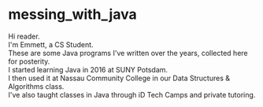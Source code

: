 # messing_with_java
Hi reader.<br>
I'm Emmett, a CS Student.<br>
These are some Java programs I've written over the years, collected here for posterity.<br>
I started learning Java in 2016 at SUNY Potsdam. <br>
I then used it at Nassau Community College in our Data Structures & Algorithms class.<br>
I've also taught classes in Java through iD Tech Camps and private tutoring.<br>
